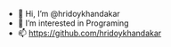 - 👋 Hi, I’m @hridoykhandakar
- 👀 I’m interested in Programing
- 📫 https://github.com/hridoykhandakar

<!---
hridoykhandakar/hridoykhandakar is a ✨ special ✨ repository because its `README.md` (this file) appears on your GitHub profile.
You can click the Preview link to take a look at your changes.
--->
